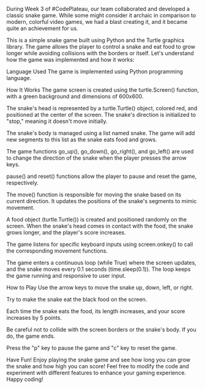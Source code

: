 During Week 3 of #CodePlateau, our team collaborated and developed a classic snake game. While some might consider it archaic in comparison to modern, colorful video games, we had a blast creating it, and it became quite an achievement for us.

This is a simple snake game built using Python and the Turtle graphics library. The game allows the player to control a snake and eat food to grow longer while avoiding collisions with the borders or itself. Let's understand how the game was implemented and how it works:

Language Used
The game is implemented using Python programming language.

How It Works
The game screen is created using the turtle.Screen() function, with a green background and dimensions of 600x600.

The snake's head is represented by a turtle.Turtle() object, colored red, and positioned at the center of the screen. The snake's direction is initialized to "stop," meaning it doesn't move initially.

The snake's body is managed using a list named snake. The game will add new segments to this list as the snake eats food and grows.

The game functions go_up(), go_down(), go_right(), and go_left() are used to change the direction of the snake when the player presses the arrow keys.

pause() and reset() functions allow the player to pause and reset the game, respectively.

The move() function is responsible for moving the snake based on its current direction. It updates the positions of the snake's segments to mimic movement.

A food object (turtle.Turtle()) is created and positioned randomly on the screen. When the snake's head comes in contact with the food, the snake grows longer, and the player's score increases.

The game listens for specific keyboard inputs using screen.onkey() to call the corresponding movement functions.

The game enters a continuous loop (while True) where the screen updates, and the snake moves every 0.1 seconds (time.sleep(0.1)). The loop keeps the game running and responsive to user input.

How to Play
Use the arrow keys to move the snake up, down, left, or right.

Try to make the snake eat the black food on the screen.

Each time the snake eats the food, its length increases, and your score increases by 5 points.

Be careful not to collide with the screen borders or the snake's body. If you do, the game ends.

Press the "p" key to pause the game and "c" key to reset the game.

Have Fun!
Enjoy playing the snake game and see how long you can grow the snake and how high you can score! Feel free to modify the code and experiment with different features to enhance your gaming experience. Happy coding!
